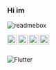 ### Hi im
 ![readmebox](https://github.com/Munawir712/Munawir712/assets/46591537/1e6daa0b-1dfe-4976-8bfd-d090896acb79)


<a href="https://github.com/Munawir712">
  <img align="left" alt="Munawir's Github" width="22px" src="https://cdn.jsdelivr.net/npm/simple-icons@v3/icons/github.svg" />
</a>
<a href="https://instagram.com/mzwir712">
  <img align="left" alt="Munawir Instagram" width="22px" src="https://cdn.jsdelivr.net/npm/simple-icons@v3/icons/instagram.svg" />
</a>
<a href="https://www.facebook.com/munawir.wir.311">
  <img align="left" alt="Munawir's Facebook" width="22px" src="https://cdn.jsdelivr.net/npm/simple-icons@v3/icons/facebook.svg" />
</a>
<a href="https://www.youtube.com/channel/UCaLKsGHR-o2wMikGHZ8qqcw">
  <img align="left" alt="Munawir's Youtube" width="22px" src="https://cdn.jsdelivr.net/npm/simple-icons@v3/icons/youtube.svg" />
</a>

<br/><br/>

![Flutter](https://img.shields.io/badge/-Flutter-1572B6?style=flat&logo=flutter&link=https://flutter.dev)

<!--
**Munawir712/Munawir712** is a ✨ _special_ ✨ repository because its `README.md` (this file) appears on your GitHub profile.

Here are some ideas to get you started:

- 🔭 I’m currently working on ...
- 🌱 I’m currently learning ...
- 👯 I’m looking to collaborate on ...
- 🤔 I’m looking for help with ...
- 💬 Ask me about ...
- 📫 How to reach me: ...
- 😄 Pronouns: ...
- ⚡ Fun fact: ...
-->
